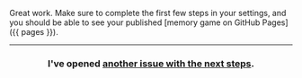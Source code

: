 Great work. Make sure to complete the first few steps in your settings, and you should be able to see your published [memory game on GitHub Pages]({{ pages }}). 

<hr>
<h3 align="center">I've opened <a href="{{ url }}">another issue with the next steps</a>.</h3>

